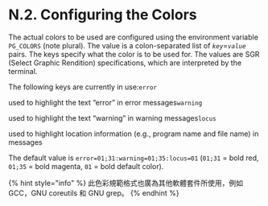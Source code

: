 # N.2. Configuring the Colors

The actual colors to be used are configured using the environment variable `PG_COLORS` \(note plural\). The value is a colon-separated list of _`key`_=_`value`_ pairs. The keys specify what the color is to be used for. The values are SGR \(Select Graphic Rendition\) specifications, which are interpreted by the terminal.

The following keys are currently in use:`error`

used to highlight the text “error” in error messages`warning`

used to highlight the text “warning” in warning messages`locus`

used to highlight location information \(e.g., program name and file name\) in messages

The default value is `error=01;31:warning=01;35:locus=01` \(`01;31` = bold red, `01;35` = bold magenta, `01` = bold default color\).

{% hint style="info" %}
此色彩規範格式也廣為其他軟體套件所使用，例如 GCC，GNU coreutils 和 GNU grep。
{% endhint %}

